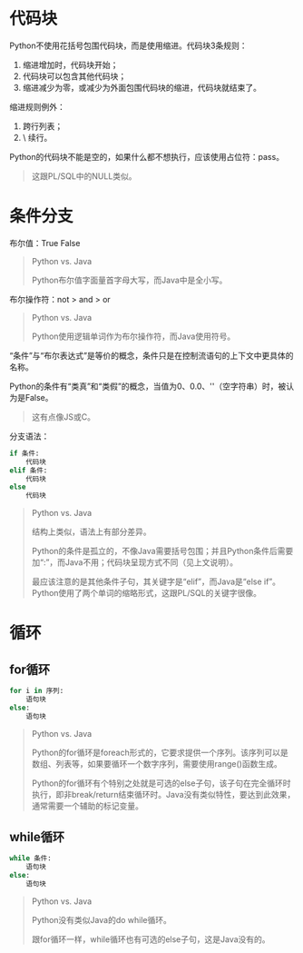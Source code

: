# 代码块

Python不使用花括号包围代码块，而是使用缩进。代码块3条规则：

1. 缩进增加时，代码块开始；
2. 代码块可以包含其他代码块；
3. 缩进减少为零，或减少为外面包围代码块的缩进，代码块就结束了。

缩进规则例外：

1. 跨行列表；
2. \ 续行。

Python的代码块不能是空的，如果什么都不想执行，应该使用占位符：pass。

> 这跟PL/SQL中的NULL类似。

# 条件分支

布尔值：True False

> Python vs. Java
>
> Python布尔值字面量首字母大写，而Java中是全小写。

布尔操作符：not > and > or

> Python vs. Java
>
> Python使用逻辑单词作为布尔操作符，而Java使用符号。

“条件”与“布尔表达式”是等价的概念，条件只是在控制流语句的上下文中更具体的名称。

Python的条件有“类真”和“类假”的概念，当值为0、0.0、''（空字符串）时，被认为是False。

> 这有点像JS或C。

分支语法：

```python
if 条件:
    代码块
elif 条件:
    代码块
else
	代码块
```

> Python vs. Java
>
> 结构上类似，语法上有部分差异。
>
> Python的条件是孤立的，不像Java需要括号包围；并且Python条件后需要加“:”，而Java不用；代码块呈现方式不同（见上文说明）。
>
> 最应该注意的是其他条件子句，其关键字是“elif”，而Java是“else if”。Python使用了两个单词的缩略形式，这跟PL/SQL的关键字很像。

# 循环

## for循环

```python
for i in 序列:
    语句块
else:
    语句块
```

> Python vs. Java
>
> Python的for循环是foreach形式的，它要求提供一个序列。该序列可以是数组、列表等，如果要循环一个数字序列，需要使用range()函数生成。
>
> Python的for循环有个特别之处就是可选的else子句，该子句在完全循环时执行，即非break/return结束循环时。Java没有类似特性，要达到此效果，通常需要一个辅助的标记变量。

## while循环

```python
while 条件:
    语句块
else:
    语句块
```

> Python vs. Java
>
> Python没有类似Java的do while循环。
>
> 跟for循环一样，while循环也有可选的else子句，这是Java没有的。